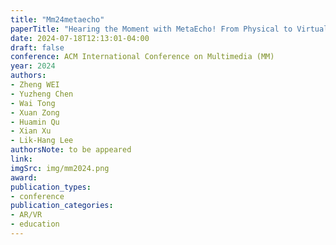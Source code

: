 ```yaml
---
title: "Mm24metaecho"
paperTitle: "Hearing the Moment with MetaEcho! From Physical to Virtual in Synchronized Sound Recording"
date: 2024-07-18T12:13:01-04:00
draft: false
conference: ACM International Conference on Multimedia (MM)
year: 2024
authors:
- Zheng WEI
- Yuzheng Chen
- Wai Tong
- Xuan Zong
- Huamin Qu
- Xian Xu
- Lik-Hang Lee
authorsNote: to be appeared
link:
imgSrc: img/mm2024.png
award:
publication_types:
- conference
publication_categories:
- AR/VR
- education
---
```


